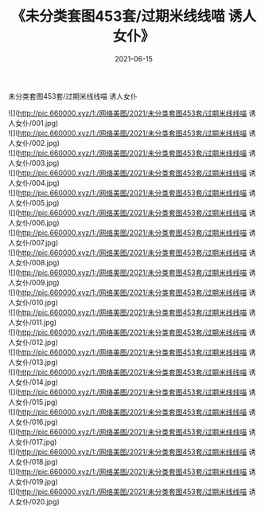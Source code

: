 ﻿---
layout: post
title:  《未分类套图453套/过期米线线喵 诱人女仆》
date:   2021-06-15
img: http://pic.660000.xyz/1:/网络美图/2021/未分类套图453套/过期米线线喵 诱人女仆/000.jpg
categories: [美女, 清纯, 唯美]
---

未分类套图453套/过期米线线喵 诱人女仆

 ![](http://pic.660000.xyz/1:/网络美图/2021/未分类套图453套/过期米线线喵 诱人女仆/001.jpg) <br>![](http://pic.660000.xyz/1:/网络美图/2021/未分类套图453套/过期米线线喵 诱人女仆/002.jpg) <br>![](http://pic.660000.xyz/1:/网络美图/2021/未分类套图453套/过期米线线喵 诱人女仆/003.jpg) <br>![](http://pic.660000.xyz/1:/网络美图/2021/未分类套图453套/过期米线线喵 诱人女仆/004.jpg) <br>![](http://pic.660000.xyz/1:/网络美图/2021/未分类套图453套/过期米线线喵 诱人女仆/005.jpg) <br>![](http://pic.660000.xyz/1:/网络美图/2021/未分类套图453套/过期米线线喵 诱人女仆/006.jpg) <br>![](http://pic.660000.xyz/1:/网络美图/2021/未分类套图453套/过期米线线喵 诱人女仆/007.jpg) <br>![](http://pic.660000.xyz/1:/网络美图/2021/未分类套图453套/过期米线线喵 诱人女仆/008.jpg) <br>![](http://pic.660000.xyz/1:/网络美图/2021/未分类套图453套/过期米线线喵 诱人女仆/009.jpg) <br>![](http://pic.660000.xyz/1:/网络美图/2021/未分类套图453套/过期米线线喵 诱人女仆/010.jpg) <br>![](http://pic.660000.xyz/1:/网络美图/2021/未分类套图453套/过期米线线喵 诱人女仆/011.jpg) <br>![](http://pic.660000.xyz/1:/网络美图/2021/未分类套图453套/过期米线线喵 诱人女仆/012.jpg) <br>![](http://pic.660000.xyz/1:/网络美图/2021/未分类套图453套/过期米线线喵 诱人女仆/013.jpg) <br>![](http://pic.660000.xyz/1:/网络美图/2021/未分类套图453套/过期米线线喵 诱人女仆/014.jpg) <br>![](http://pic.660000.xyz/1:/网络美图/2021/未分类套图453套/过期米线线喵 诱人女仆/015.jpg) <br>![](http://pic.660000.xyz/1:/网络美图/2021/未分类套图453套/过期米线线喵 诱人女仆/016.jpg) <br>![](http://pic.660000.xyz/1:/网络美图/2021/未分类套图453套/过期米线线喵 诱人女仆/017.jpg) <br>![](http://pic.660000.xyz/1:/网络美图/2021/未分类套图453套/过期米线线喵 诱人女仆/018.jpg) <br>![](http://pic.660000.xyz/1:/网络美图/2021/未分类套图453套/过期米线线喵 诱人女仆/019.jpg) <br>![](http://pic.660000.xyz/1:/网络美图/2021/未分类套图453套/过期米线线喵 诱人女仆/020.jpg) <br>